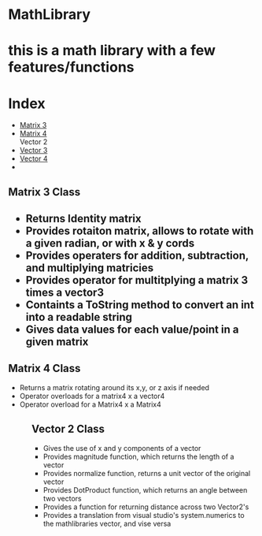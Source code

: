 # MathLibrary

<h1>this is a math library with a few features/functions</h1>



<h1>Index</h1>

<ul>
<li><a href = "#m3">Matrix 3<a></li>
<li><a href = "#m4">Matrix 4<a></li>
<li<a href = "#v2">Vector 2<a></li>
<li><a href = "#v3">Vector 3<a></li>
<li><a href = "#v4">Vector 4<a><li>
</ul>




<h2>Matrix 3 Class<h2 id=m3>

<ul>
<li>Returns Identity matrix</li>
<li>Provides rotaiton matrix, allows to rotate with a given radian, or with x & y cords </li>
<li>Provides operaters for addition, subtraction, and multiplying matricies</li>
<li>Provides operator for multitplying a matrix 3 times a vector3</li>
<li>Containts a ToString method to convert an int into a readable string</li>
<li>Gives data values for each value/point in a given matrix</li>

</ul>


<h2>Matrix 4 Class</h2 id=m4></h2>

<ul>
<li>Returns a matrix rotating around its x,y, or z axis if needed</li>
<li>Operator overloads for a matrix4 x a vector4</li>
<li>Operator overload for a Matrix4 x a Matrix4</li>

<ul>


<h2>Vector 2 Class</h2 id =v2>

<ul>
<li>Gives the use of x and y components of a vector</li>
<li>Provides magnitude function, which returns the length of a vector</li>
<li>Provides normalize function, returns a unit vector of the original vector</li>
<li>Provides DotProduct function, which returns an angle between two vectors</li>
<li>Provides a function for returning distance across two Vector2's</li>
<li>Provides a translation from visual studio's system.numerics to the mathlibraries vector, and vise versa</li>

</ul>

